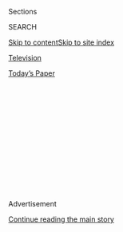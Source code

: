 <div id="app">

<div>

<div>

<div>

<div class="NYTAppHideMasthead css-1q2w90k e1suatyy0">

<div class="section css-ui9rw0 e1suatyy2">

<div class="css-eph4ug er09x8g0">

<div class="css-6n7j50">

</div>

<span class="css-1dv1kvn">Sections</span>

<div class="css-10488qs">

<span class="css-1dv1kvn">SEARCH</span>

</div>

[Skip to content](#site-content)[Skip to site
index](#site-index)

</div>

<div id="masthead-section-label" class="css-1wr3we4 eaxe0e00">

[Television](https://www.nytimes3xbfgragh.onion/section/arts/television)

</div>

<div class="css-10698na e1huz5gh0">

</div>

</div>

<div id="masthead-bar-one" class="section hasLinks css-15hmgas e1csuq9d3">

<div class="css-uqyvli e1csuq9d0">

</div>

<div class="css-1uqjmks e1csuq9d1">

</div>

<div class="css-9e9ivx">

[](https://myaccount.nytimes3xbfgragh.onion/auth/login?response_type=cookie&client_id=vi)

</div>

<div class="css-1bvtpon e1csuq9d2">

[Today’s
Paper](https://www.nytimes3xbfgragh.onion/section/todayspaper)

</div>

</div>

</div>

</div>

<div data-aria-hidden="false">

<div id="site-content" data-role="main">

<div>

<div class="css-1aor85t" style="opacity:0.000000001;z-index:-1;visibility:hidden">

<div class="css-1hqnpie">

<div class="css-epjblv">

<span class="css-17xtcya">[Television](/section/arts/television)</span><span class="css-x15j1o">|</span><span class="css-fwqvlz">After
‘The Good Fight,’ Try ‘The
Split’</span>

</div>

<div class="css-k008qs">

<div class="css-1iwv8en">

<span class="css-18z7m18"></span>

<div>

</div>

</div>

<span class="css-1n6z4y">https://nyti.ms/2EQtkXV</span>

<div class="css-1705lsu">

<div class="css-4xjgmj">

<div class="css-4skfbu" data-role="toolbar" data-aria-label="Social Media Share buttons, Save button, and Comments Panel with current comment count" data-testid="share-tools">

  - 
  - 
  - 
  - 
    
    <div class="css-6n7j50">
    
    </div>

  - 

</div>

</div>

</div>

</div>

</div>

</div>

<div id="NYT_TOP_BANNER_REGION" class="css-13pd83m">

</div>

<div id="top-wrapper" class="css-1sy8kpn">

<div id="top-slug" class="css-l9onyx">

Advertisement

</div>

[Continue reading the main
story](#after-top)

<div class="ad top-wrapper" style="text-align:center;height:100%;display:block;min-height:250px">

<div id="top" class="place-ad" data-position="top" data-size-key="top">

</div>

</div>

<div id="after-top">

</div>

</div>

<div>

<div id="sponsor-wrapper" class="css-1hyfx7x">

<div id="sponsor-slug" class="css-19vbshk">

Supported by

</div>

[Continue reading the main
story](#after-sponsor)

<div id="sponsor" class="ad sponsor-wrapper" style="text-align:center;height:100%;display:block">

</div>

<div id="after-sponsor">

</div>

</div>

<div class="css-186x18t">

Ask a TV critic

</div>

<div class="css-1vkm6nb ehdk2mb0">

# After ‘The Good Fight,’ Try ‘The Split’

</div>

Our television critic answers your questions and offers guidance on what
to watch next.

<div class="css-79elbk" data-testid="photoviewer-wrapper">

<div class="css-z3e15g" data-testid="photoviewer-wrapper-hidden">

</div>

<div class="css-1a48zt4 ehw59r15" data-testid="photoviewer-children">

![<span class="css-16f3y1r e13ogyst0" data-aria-hidden="true">“The
Split,” a British drama, may have less flair than “The Good Fight,” but
it does have a little more
intimacy.</span><span class="css-cnj6d5 e1z0qqy90" itemprop="copyrightHolder"><span class="css-1ly73wi e1tej78p0">Credit...</span><span><span>Mark
Johnson/SundanceTV</span></span></span>](https://static01.graylady3jvrrxbe.onion/images/2020/08/09/arts/09Ask-watching1/merlin_148944999_050e9c93-e02d-4675-8331-db3e3315b60f-articleLarge.jpg?quality=75&auto=webp&disable=upscale)

</div>

</div>

<div class="css-18e8msd">

<div class="css-vp77d3 epjyd6m0">

<div class="css-hus3qt ey68jwv0" data-aria-hidden="true">

[![Margaret
Lyons](https://static01.graylady3jvrrxbe.onion/images/2018/06/13/multimedia/author-margaret-lyons/author-margaret-lyons-thumbLarge.jpg
"Margaret Lyons")](https://www.nytimes3xbfgragh.onion/by/margaret-lyons)

</div>

<div class="css-1baulvz">

By [<span class="css-1baulvz last-byline" itemprop="name">Margaret
Lyons</span>](https://www.nytimes3xbfgragh.onion/by/margaret-lyons)

</div>

</div>

  - Aug. 4, 2020, <span class="css-epvm6">10:00 a.m.
    ET</span>

  - 
    
    <div class="css-4xjgmj">
    
    <div class="css-d8bdto" data-role="toolbar" data-aria-label="Social Media Share buttons, Save button, and Comments Panel with current comment count" data-testid="share-tools">
    
      - 
      - 
      - 
      - 
        
        <div class="css-6n7j50">
        
        </div>
    
      - 
    
    </div>
    
    </div>

</div>

</div>

<div class="section meteredContent css-1r7ky0e" name="articleBody" itemprop="articleBody">

<div class="css-1fanzo5 StoryBodyCompanionColumn">

<div class="css-53u6y8">

**What comes after “The Good Fight”? — Douglas**

What indeed\! One of the things that makes “[The Good
Fight](https://www.nytimes3xbfgragh.onion/watching/recommendations/the-good-wifehttps://www.nytimes3xbfgragh.onion/column/the-good-fight-tv-recaps)”
so singular is its sense of imagination and ambition, a willingness to
take big swings; there just aren’t that many shows that are going for it
in the same way.

I’m going to assume you started with “[The Good
Wife](https://www.nytimes3xbfgragh.onion/watching/recommendations/the-good-wife),”
from which “The Good Fight” was spun off, but I encourage you to watch
it again. Bingeing “Good Wife,” which I had previously watched
week-to-week, highlighted how subtle and specific the show is — all
these small changes and tiny shifts that I only noticed up close, like
how Will and Diane prioritize or don’t prioritize the other’s approval
via quick glances in a meeting.

For another lawyer show that strikes that classy-but-horny balance, try
“[The
Split](https://www.nytimes3xbfgragh.onion/watching/titles/the-split),” a
British drama about a family of divorce lawyers who go through breakups
and shake-ups themselves. The show is serious and meaty, with maybe less
flair than “The Good Fight” but a little more intimacy. (Season 1 is
streaming on
[Hulu](https://www.hulu.com/series/the-split-5d1de53d-d263-48b9-b44c-75410ef9b9f4).)

If you want something equally polished and simmering with rage, but less
about the law and more about business, watch
“[Succession](https://www.nytimes3xbfgragh.onion/spotlight/succession).”
(It’s streaming on [HBO](https://www.hbo.com/succession).) Brian Cox
stars as the patriarch of a media empire, and his adult children are
smart and vicious and hungrily unloved. Characters on “The Good Fight”
and “Succession” are obsessed with reputation, though that obsession
leads them down different paths, and they understand their legacies in
different ways — is work your family, or is your family work?

</div>

</div>

<div class="css-1fanzo5 StoryBodyCompanionColumn">

<div class="css-53u6y8">

In a different vein, there’s
“[Goliath](https://www.nytimes3xbfgragh.onion/2016/10/14/arts/television/review-in-goliath-billy-bob-thornton-plays-a-down-and-out-david.html),”
starring Billy Bob Thornton as a craggy genius lawyer. The show loves
seediness and revels in the dirtbag aspects of California, but it has
robust legal maneuvers and terrifically vivid characters, though I’ll
warn you that it loses some potency as the seasons go on. “The Good
Fight” and “Goliath” have a similar stylish confidence, the swagger of
grown-up shows for grown-up people.

**A friend and I (she’s in Seattle; I’m in Los Angeles) have had a
weekly Netflix viewing party going for about two months now where we
chat online while watching something. We tend to gravitate toward darker
true crime/cult documentary material (“Wild Wild Country,” “The
Staircase,” “Filthy Rich,” “Holy Hell,” “Fyre”) as the commentary flows
pretty naturally with those. In a deviation from our usual genre, we
just started “[The Last Dance.](https://www.netflix.com/title/80203144)”
Any suggestions on series or documentaries that would make for a good
viewing party? — Amani**

If you’re part of an ESPN+ household, watch “[O.J.: Made in
America](http://www.espn.com/30for30/ojsimpsonmadeinamerica/),” which is
among the best TV documentaries of all time — fascinating and deep, true
crime but not lurid. You can also find tremendous joy and options from
the “[30
for 30](https://www.espn.com/espnplus/series/0514c1ad-efd1-4d3a-ad82-41ca579a94a2/30-for-30)”
library, which are all sports documentaries and are all at least decent;
some are truly excellent. In terms of chitchat potential, start with
“[9.79\*](http://www.espn.com/30for30/film/_/page/9.79),” which is
about the men’s 100-meter finals at the 1988 Seoul Olympics. Prepare to
use the OMG eyes emoji a lot as you learn about steroid use and the
various open secrets of the era.

For something with more of the cult-y “wow, everyone sure is tolerating
a lot of bad behavior from the leader of this organization, who is also
exerting tremendous control over everyone’s lives, and at some point
will everyone realize the purported benefits of participating in this
group are small compared to the day-in-day-out emotional and physical
distress of enduring it?” vibe, watch the first two seasons of the
junior college football documentary series “[Last Chance
U](https://www.netflix.com/title/80091742)[.](https://www.nytimes3xbfgragh.onion/2020/07/28/arts/television/last-chance-u-season-5.html)”
(The other three seasons are great, too, but have a different energy.
They’re all on Netflix.)

If you want more stories of people buying into a collective delusion,
watch “[The Inventor: Out for Blood in Silicon
Valley](https://www.nytimes3xbfgragh.onion/2019/03/18/arts/television/theranos-elizabeth-holmes.html)”
(streaming on
[HBO](https://www.hbo.com/documentaries/the-inventor-out-for-blood-in-silicon-valley)
and HBO Max), about the rise and fall of Elizabeth Holmes and her
company, Theranos. Come for the juicy, terrible behavior, stay for the
animation that reminds you, “Oh yeah, that invention would also leave
you with a big old box of blood in your house.”

</div>

</div>

<div class="css-1fanzo5 StoryBodyCompanionColumn">

<div class="css-53u6y8">

**After depleting most of what appeals to me from American-produced
content … I fled to Australia (virtually, of course). I absolutely loved
“[Offspring](https://www.netflix.com/title/80118289).” I also devoured
“Rosehaven,” basically a slow show about a small hamlet populated by
quirky characters. Getting to know them through the seasons was as
satisfying as picking leaves off an artichoke to get to the heart. Alas,
now I am adrift in an empty sea. Anything to match these? — Michelle**

I also adore
“[Rosehaven](https://www.nytimes3xbfgragh.onion/watching/titles/rosehaven)”
(on [Sundance](https://www.sundancetv.com/shows/rosehaven--27554)), and
it reminds me a lot of “[Please Like
Me](https://www.nytimes3xbfgragh.onion/watching/recommendations/please-like-me),”
a similarly darling, small-scale series, this one about a young gay man
trying to start his adult life. (It’s streaming on
[Hulu](https://www.hulu.com/series/please-like-me-172a0482-c365-4225-935e-255d45314c52).)

If you like plucky Australian heroines, watch “[Miss Fisher’s Murder
Mysteries](https://www.nytimes3xbfgragh.onion/watching/recommendations/miss-fishers-murder-mysteries)”
(on [Acorn](https://acorn.tv/missfisher/)), a detective show set in
Melbourne in the 1920s. The costumes alone are reason to watch, and for
light procedurals and endearing romance, this is tough to beat. But if
you prefer your procedurals set in the present day, watch “My Life Is
Murder,” starring Lucy Lawless. (That’s on
[Acorn](https://acorn.tv/mylifeismurder/).) It reminds me of
“[Psych](https://www.nytimes3xbfgragh.onion/watching/recommendations/watching-tv-psych)”
sort of, and has that kind of affection for its characters.

For something more grounded, try “Tangle,” a domestic suburban drama
from 2009. (Season 1 is streaming on [Amazon Prime
Video](https://www.amazon.com/Tangle/dp/B07TSB82WF)). If you like shows
where backyard barbecues go awry, and couples gripe to each other for a
good long time before bed, watch this.

*Series’ availability on streaming platforms is subject to change, and
varies by country. Send in your questions to watching@NYTimes.com.
Questions are edited for length and clarity.*

</div>

</div>

<div>

</div>

</div>

<div>

</div>

<div>

</div>

<div>

</div>

<div>

<div id="bottom-wrapper" class="css-1ede5it">

<div id="bottom-slug" class="css-l9onyx">

Advertisement

</div>

[Continue reading the main
story](#after-bottom)

<div id="bottom" class="ad bottom-wrapper" style="text-align:center;height:100%;display:block;min-height:90px">

</div>

<div id="after-bottom">

</div>

</div>

</div>

</div>

</div>

## Site Index

<div>

</div>

## Site Information Navigation

  - [© <span>2020</span> <span>The New York Times
    Company</span>](https://help.nytimes3xbfgragh.onion/hc/en-us/articles/115014792127-Copyright-notice)

<!-- end list -->

  - [NYTCo](https://www.nytco.com/)
  - [Contact
    Us](https://help.nytimes3xbfgragh.onion/hc/en-us/articles/115015385887-Contact-Us)
  - [Work with us](https://www.nytco.com/careers/)
  - [Advertise](https://nytmediakit.com/)
  - [T Brand Studio](http://www.tbrandstudio.com/)
  - [Your Ad
    Choices](https://www.nytimes3xbfgragh.onion/privacy/cookie-policy#how-do-i-manage-trackers)
  - [Privacy](https://www.nytimes3xbfgragh.onion/privacy)
  - [Terms of
    Service](https://help.nytimes3xbfgragh.onion/hc/en-us/articles/115014893428-Terms-of-service)
  - [Terms of
    Sale](https://help.nytimes3xbfgragh.onion/hc/en-us/articles/115014893968-Terms-of-sale)
  - [Site
    Map](https://spiderbites.nytimes3xbfgragh.onion)
  - [Help](https://help.nytimes3xbfgragh.onion/hc/en-us)
  - [Subscriptions](https://www.nytimes3xbfgragh.onion/subscription?campaignId=37WXW)

</div>

</div>

</div>

</div>
